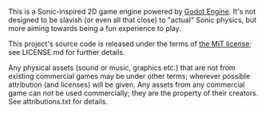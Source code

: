 This is a Sonic-inspired 2D game engine powered by [Godot Engine](https://godotengine.org/). It's not designed to be slavish (or even all that close) to "actual" Sonic physics, but more aiming towards being a fun experience to play.

This project's source code is released under the terms of [the MIT license](https://opensource.org/licenses/MIT); see LICENSE.md for further details.

Any physical assets (sound or music, graphics etc.) that are not from existing commercial games may be under other terms; wherever possible attribution (and licenses) will be given. Any assets from any commercial game can *not* be used commercially; they are the property of their creators. See attributions.txt for details.
